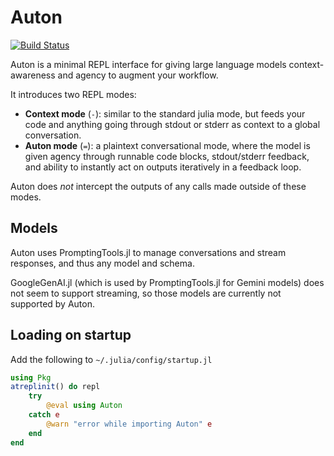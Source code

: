 # Auton

[![Build Status](https://github.com/AntonOresten/Auton.jl/actions/workflows/CI.yml/badge.svg?branch=main)](https://github.com/AntonOresten/Auton.jl/actions/workflows/CI.yml?query=branch%3Amain)

Auton is a minimal REPL interface for giving large language models context-awareness and agency to augment your workflow.

It introduces two REPL modes:
- **Context mode** (`-`): similar to the standard julia mode, but feeds your code and anything going through stdout or stderr as context to a global conversation.
- **Auton mode** (`=`): a plaintext conversational mode, where the model is given agency through runnable code blocks, stdout/stderr feedback, and ability to instantly act on outputs iteratively in a feedback loop.

Auton does *not* intercept the outputs of any calls made outside of these modes.

## Models

Auton uses PromptingTools.jl to manage conversations and stream responses, and thus any model and schema.

GoogleGenAI.jl (which is used by PromptingTools.jl for Gemini models) does not seem to support streaming, so those models are currently not supported by Auton.

## Loading on startup

Add the following to `~/.julia/config/startup.jl`

```julia
using Pkg
atreplinit() do repl
    try
        @eval using Auton
    catch e
        @warn "error while importing Auton" e
    end
end
```